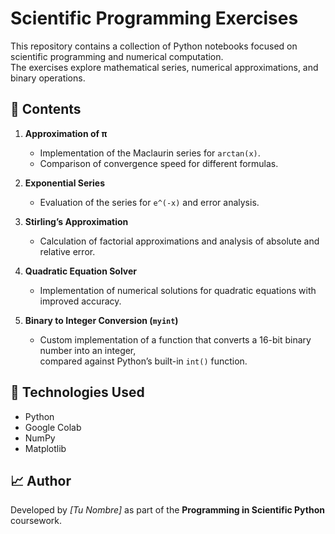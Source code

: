 # Scientific Programming Exercises

This repository contains a collection of Python notebooks focused on scientific programming and numerical computation.  
The exercises explore mathematical series, numerical approximations, and binary operations.

## 🧮 Contents

1. **Approximation of π**  
   - Implementation of the Maclaurin series for `arctan(x)`.
   - Comparison of convergence speed for different formulas.

2. **Exponential Series**  
   - Evaluation of the series for `e^(-x)` and error analysis.

3. **Stirling’s Approximation**  
   - Calculation of factorial approximations and analysis of absolute and relative error.

4. **Quadratic Equation Solver**  
   - Implementation of numerical solutions for quadratic equations with improved accuracy.

5. **Binary to Integer Conversion (`myint`)**  
   - Custom implementation of a function that converts a 16-bit binary number into an integer,  
     compared against Python’s built-in `int()` function.

## 🧰 Technologies Used
- Python  
- Google Colab  
- NumPy  
- Matplotlib  

## 📈 Author
Developed by *[Tu Nombre]* as part of the **Programming in Scientific Python** coursework.
